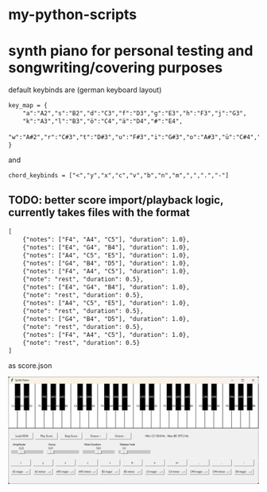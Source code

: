 # my-python-scripts
# synth piano for personal testing and songwriting/covering purposes
default keybinds are (german keyboard layout) 

```
key_map = {
    "a":"A2","s":"B2","d":"C3","f":"D3","g":"E3","h":"F3","j":"G3",
    "k":"A3","l":"B3","ö":"C4","ä":"D4","#":"E4",
    "w":"A#2","r":"C#3","t":"D#3","u":"F#3","i":"G#3","o":"A#3","ü":"C#4","+":"D#4"
}
```
and 
```
chord_keybinds = ["<","y","x","c","v","b","n","m",",",".","-"]
```

## TODO: better score import/playback logic, currently takes files with the format 
```
[
    {"notes": ["F4", "A4", "C5"], "duration": 1.0},
    {"notes": ["E4", "G4", "B4"], "duration": 1.0},
    {"notes": ["A4", "C5", "E5"], "duration": 1.0},
    {"notes": ["G4", "B4", "D5"], "duration": 1.0},
    {"notes": ["F4", "A4", "C5"], "duration": 1.0},
    {"note": "rest", "duration": 0.5},
    {"notes": ["E4", "G4", "B4"], "duration": 1.0},
    {"note": "rest", "duration": 0.5},
    {"notes": ["A4", "C5", "E5"], "duration": 1.0},
    {"note": "rest", "duration": 0.5},
    {"notes": ["G4", "B4", "D5"], "duration": 1.0},
    {"note": "rest", "duration": 0.5},
    {"notes": ["F4", "A4", "C5"], "duration": 1.0},
    {"note": "rest", "duration": 0.5}
]
```
as score.json

![Screenshot](Screenshot%202025-09-05%20190551.png)
